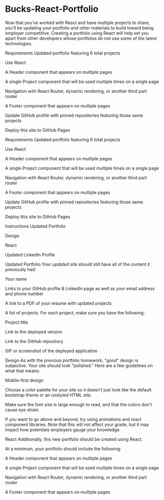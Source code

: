 # Bucks-React-Portfolio
Now that you've worked with React and have multiple projects to share, you'll be updating your portfolio and other materials to build toward being employer competitive. Creating a portfolio using React will help set you apart from other developers whose portfolios do not use some of the latest technologies.

Requirements
Updated portfolio featuring 6 total projects

Use React

A Header component that appears on multiple pages

A single Project component that will be used multiple times on a single page

Navigation with React Router, dynamic rendering, or another third part router

A Footer component that appears on multiple pages

Update GitHub profile with pinned repositories featuring those same projects

Deploy this site to GitHub Pages

Requirements
Updated portfolio featuring 6 total projects

Use React

A Header component that appears on multiple pages

A single Project component that will be used multiple times on a single page

Navigation with React Router, dynamic rendering, or another third part router

A Footer component that appears on multiple pages

Update GitHub profile with pinned repositories featuring those same projects

Deploy this site to GitHub Pages

Instructions
Updated Portfolio

Design

React

Updated LinkedIn Profile

Updated Portfolio
Your updated site should still have all of the content it previously had:

Your name

Links to your GitHub profile & LinkedIn page as well as your email address and phone number

A link to a PDF of your resume with updated projects

A list of projects. For each project, make sure you have the following:

Project title

Link to the deployed version

Link to the GitHub repository

GIF or screenshot of the deployed application

Design
As with the previous portfolio homework, "good" design is subjective. Your site should look "polished." Here are a few guidelines on what that means:

Mobile-first design

Choose a color palette for your site so it doesn't just look like the default bootstrap theme or an unstyled HTML site.

Make sure the font size is large enough to read, and that the colors don't cause eye strain.

If you want to go above and beyond, try using animations and react component libraries. Note that this will not affect your grade, but it may impact how potentials employers gauge your knowledge.

React
Additionally, this new portfolio should be created using React.

At a minimum, your portfolio should include the following:

A Header component that appears on multiple pages

A single Project component that will be used multiple times on a single page

Navigation with React Router, dynamic rendering, or another third part router

A Footer component that appears on multiple pages